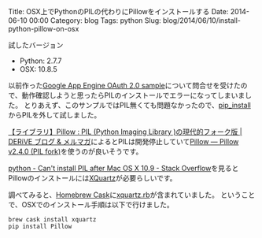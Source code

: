 Title: OSX上でPythonのPILの代わりにPillowをインストールする
Date: 2014-06-10 00:00
Category: blog
Tags: python
Slug: blog/2014/06/10/install-python-pillow-on-osx


試したバージョン

* Python: 2.7.7
* OSX: 10.8.5

以前作った[Google App Engine OAuth 2.0 sample](https://github.com/hnakamur/gae-oauth2-sample/)について問合せを受けたので、動作確認しようと思ったらPILのインストールでエラーになってしまいました。
とりあえず、このサンプルではPIL無くても問題なかったので、[pip_install](https://github.com/hnakamur/gae-oauth2-sample/blob/master/pip_install)からPILを外して試しました。

[【ライブラリ】Pillow : PIL (Python Imaging Library )の現代的フォーク版 | DERiVE ブログ & メルマガ](http://derivecv.tumblr.com/post/79130719546)によるとPILは開発停止していて[Pillow — Pillow v2.4.0 (PIL fork)](http://pillow.readthedocs.org/en/latest/)を使うのが良いそうです。

[python - Can't install PIL after Mac OS X 10.9 - Stack Overflow](http://stackoverflow.com/questions/19532125/cant-install-pil-after-mac-os-x-10-9)を見るとPillowのインストールには[XQuartz](http://xquartz.macosforge.org/landing/)が必要らしいです。

調べてみると、[Homebrew Cask](http://caskroom.io/)に[xquartz.rb](https://github.com/caskroom/homebrew-cask/blob/master/Casks/xquartz.rb)が含まれていました。
ということで、OSXでのインストール手順は以下で行けました。


```
brew cask install xquartz
pip install Pillow
```
